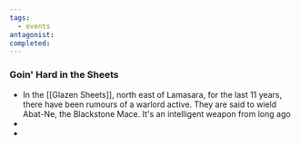 ```yaml
---
tags:
  - events
antagonist: 
completed:
---
```

### Goin' Hard in the Sheets 
- In the [[Glazen Sheets]], north east of Lamasara, for the last 11 years, there have been rumours of a warlord active. They are said to wield Abat-Ne, the Blackstone Mace. It's an intelligent weapon from long ago
- <span data-category='red' data-calendar="Calendar of Golarion" data-date='Erastus-1-4725' data-name='Rumours of Goin Hard in the Sheets'></span>
- 